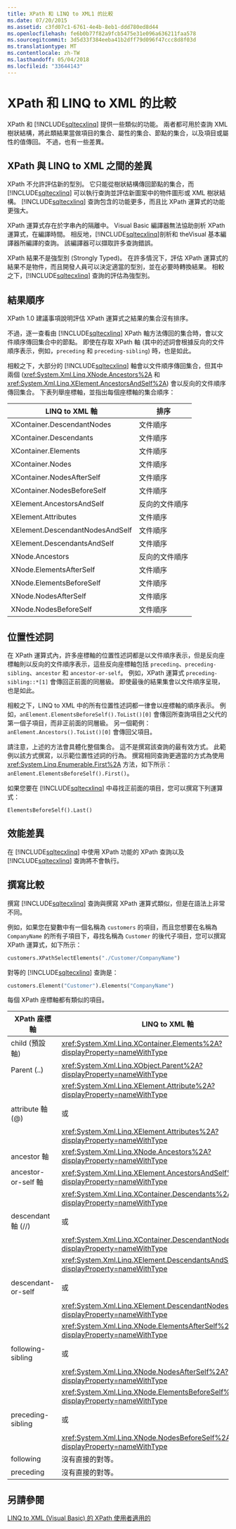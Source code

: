 ```yaml
---
title: XPath 和 LINQ to XML1 的比較
ms.date: 07/20/2015
ms.assetid: c3fd07c1-6761-4e4b-8eb1-ddd780ed8d44
ms.openlocfilehash: fe6b0b77f82a9fcb5475e31e096a636211faa578
ms.sourcegitcommit: 3d5d33f384eeba41b2dff79d096f47ccc8d8f03d
ms.translationtype: MT
ms.contentlocale: zh-TW
ms.lasthandoff: 05/04/2018
ms.locfileid: "33644143"
---
```

# <a name="comparison-of-xpath-and-linq-to-xml"></a>XPath 和 LINQ to XML 的比較
XPath 和 [!INCLUDE[sqltecxlinq](~/includes/sqltecxlinq-md.md)] 提供一些類似的功能。 兩者都可用於查詢 XML 樹狀結構，將此類結果當做項目的集合、屬性的集合、節點的集合，以及項目或屬性的值傳回。 不過，也有一些差異。  
  
## <a name="differences-between-xpath-and-linq-to-xml"></a>XPath 與 LINQ to XML 之間的差異  
 XPath 不允許評估新的型別。 它只能從樹狀結構傳回節點的集合，而 [!INCLUDE[sqltecxlinq](~/includes/sqltecxlinq-md.md)] 可以執行查詢並評估新圖案中的物件圖形或 XML 樹狀結構。 [!INCLUDE[sqltecxlinq](~/includes/sqltecxlinq-md.md)] 查詢包含的功能更多，而且比 XPath 運算式的功能更強大。  
  
 XPath 運算式存在於字串內的隔離中。 Visual Basic 編譯器無法協助剖析 XPath 運算式，在編譯時間。 相反地，[!INCLUDE[sqltecxlinq](~/includes/sqltecxlinq-md.md)]剖析和 theVisual 基本編譯器所編譯的查詢。 該編譯器可以擷取許多查詢錯誤。  
  
 XPath 結果不是強型別 (Strongly Typed)。 在許多情況下，評估 XPath 運算式的結果不是物件，而且開發人員可以決定適當的型別，並在必要時轉換結果。 相較之下，[!INCLUDE[sqltecxlinq](~/includes/sqltecxlinq-md.md)] 查詢的評估為強型別。  
  
## <a name="result-ordering"></a>結果順序  
 XPath 1.0 建議事項說明評估 XPath 運算式之結果的集合沒有排序。  
  
 不過，逐一查看由 [!INCLUDE[sqltecxlinq](~/includes/sqltecxlinq-md.md)] XPath 軸方法傳回的集合時，會以文件順序傳回集合中的節點。 即使在存取 XPath 軸 (其中的述詞會根據反向的文件順序表示，例如，`preceding` 和 `preceding-sibling`) 時，也是如此。  
  
 相較之下，大部分的 [!INCLUDE[sqltecxlinq](~/includes/sqltecxlinq-md.md)] 軸會以文件順序傳回集合，但其中兩個 (<xref:System.Xml.Linq.XNode.Ancestors%2A> 和 <xref:System.Xml.Linq.XElement.AncestorsAndSelf%2A>) 會以反向的文件順序傳回集合。 下表列舉座標軸，並指出每個座標軸的集合順序：  
  
|LINQ to XML 軸|排序|  
|----------------------|--------------|  
|XContainer.DescendantNodes|文件順序|  
|XContainer.Descendants|文件順序|  
|XContainer.Elements|文件順序|  
|XContainer.Nodes|文件順序|  
|XContainer.NodesAfterSelf|文件順序|  
|XContainer.NodesBeforeSelf|文件順序|  
|XElement.AncestorsAndSelf|反向的文件順序|  
|XElement.Attributes|文件順序|  
|XElement.DescendantNodesAndSelf|文件順序|  
|XElement.DescendantsAndSelf|文件順序|  
|XNode.Ancestors|反向的文件順序|  
|XNode.ElementsAfterSelf|文件順序|  
|XNode.ElementsBeforeSelf|文件順序|  
|XNode.NodesAfterSelf|文件順序|  
|XNode.NodesBeforeSelf|文件順序|  
  
## <a name="positional-predicates"></a>位置性述詞  
 在 XPath 運算式內，許多座標軸的位置性述詞都是以文件順序表示，但是反向座標軸則以反向的文件順序表示，這些反向座標軸包括 `preceding`、`preceding-sibling`、`ancestor` 和 `ancestor-or-self`。 例如，XPath 運算式 `preceding-sibling::*[1]` 會傳回正前面的同層級。 即使最後的結果集會以文件順序呈現，也是如此。  
  
 相較之下，LINQ to XML 中的所有位置性述詞都一律會以座標軸的順序表示。 例如，`anElement.ElementsBeforeSelf().ToList()[0]` 會傳回所查詢項目之父代的第一個子項目，而非正前面的同層級。 另一個範例：`anElement.Ancestors().ToList()[0]` 會傳回父項目。  
  
 請注意，上述的方法會具體化整個集合。 這不是撰寫該查詢的最有效方式。 此範例以該方式撰寫，以示範位置性述詞的行為。 撰寫相同查詢更適當的方式為使用 <xref:System.Linq.Enumerable.First%2A> 方法，如下所示：`anElement.ElementsBeforeSelf().First()`。  
  
 如果您要在 [!INCLUDE[sqltecxlinq](~/includes/sqltecxlinq-md.md)] 中尋找正前面的項目，您可以撰寫下列運算式：  
  
 `ElementsBeforeSelf().Last()`  
  
## <a name="performance-differences"></a>效能差異  
 在 [!INCLUDE[sqltecxlinq](~/includes/sqltecxlinq-md.md)] 中使用 XPath 功能的 XPath 查詢以及 [!INCLUDE[sqltecxlinq](~/includes/sqltecxlinq-md.md)] 查詢將不會執行。  
  
## <a name="comparison-of-composition"></a>撰寫比較  
 撰寫 [!INCLUDE[sqltecxlinq](~/includes/sqltecxlinq-md.md)] 查詢與撰寫 XPath 運算式類似，但是在語法上非常不同。  
  
 例如，如果您在變數中有一個名稱為 `customers` 的項目，而且您想要在名稱為 `CompanyName` 的所有子項目下，尋找名稱為 `Customer` 的後代子項目，您可以撰寫 XPath 運算式，如下所示：  
  
```vb  
customers.XPathSelectElements("./Customer/CompanyName")  
```  
  
 對等的 [!INCLUDE[sqltecxlinq](~/includes/sqltecxlinq-md.md)] 查詢是：  
  
```vb  
customers.Element("Customer").Elements("CompanyName")  
```  
  
 每個 XPath 座標軸都有類似的項目。  
  
|XPath 座標軸|LINQ to XML 軸|  
|----------------|----------------------|  
|child (預設軸)|<xref:System.Xml.Linq.XContainer.Elements%2A?displayProperty=nameWithType>|  
|Parent (..)|<xref:System.Xml.Linq.XObject.Parent%2A?displayProperty=nameWithType>|  
|attribute 軸 (@)|<xref:System.Xml.Linq.XElement.Attribute%2A?displayProperty=nameWithType><br /><br /> 或<br /><br /> <xref:System.Xml.Linq.XElement.Attributes%2A?displayProperty=nameWithType>|  
|ancestor 軸|<xref:System.Xml.Linq.XNode.Ancestors%2A?displayProperty=nameWithType>|  
|ancestor-or-self 軸|<xref:System.Xml.Linq.XElement.AncestorsAndSelf%2A?displayProperty=nameWithType>|  
|descendant 軸 (//)|<xref:System.Xml.Linq.XContainer.Descendants%2A?displayProperty=nameWithType><br /><br /> 或<br /><br /> <xref:System.Xml.Linq.XContainer.DescendantNodes%2A?displayProperty=nameWithType>|  
|descendant-or-self|<xref:System.Xml.Linq.XElement.DescendantsAndSelf%2A?displayProperty=nameWithType><br /><br /> 或<br /><br /> <xref:System.Xml.Linq.XElement.DescendantNodesAndSelf%2A?displayProperty=nameWithType>|  
|following-sibling|<xref:System.Xml.Linq.XNode.ElementsAfterSelf%2A?displayProperty=nameWithType><br /><br /> 或<br /><br /> <xref:System.Xml.Linq.XNode.NodesAfterSelf%2A?displayProperty=nameWithType>|  
|preceding-sibling|<xref:System.Xml.Linq.XNode.ElementsBeforeSelf%2A?displayProperty=nameWithType><br /><br /> 或<br /><br /> <xref:System.Xml.Linq.XNode.NodesBeforeSelf%2A?displayProperty=nameWithType>|  
|following|沒有直接的對等。|  
|preceding|沒有直接的對等。|  
  
## <a name="see-also"></a>另請參閱  
 [LINQ to XML (Visual Basic) 的 XPath 使用者適用的](../../../../visual-basic/programming-guide/concepts/linq/linq-to-xml-for-xpath-users.md)
